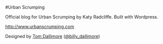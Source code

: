 #Urban Scrumping

Official blog for Urban Scrumping by Katy Radcliffe. Built with Wordpress.

http://www.urbanscrumping.com

Designed by [Tom Dallimore](http://www.tomdallimore.com) ([@billy_dallimore](http://twitter.com/billy_dallimore))
